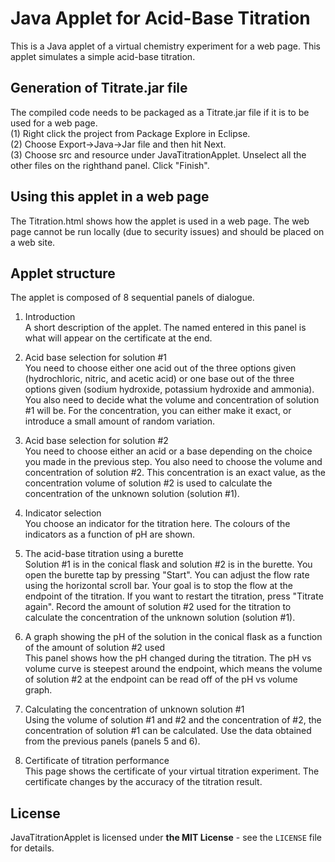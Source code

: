 # Java Applet for Acid-Base Titration
This is a Java applet of a virtual chemistry experiment for a web page. This applet simulates a simple acid-base titration.

## Generation of Titrate.jar file
The compiled code needs to be packaged as a Titrate.jar file if it is to be used for a web page.<br>
(1) Right click the project from Package Explore in Eclipse.<br>
(2) Choose Export->Java->Jar file and then hit Next.<br>
(3) Choose src and resource under JavaTitrationApplet. Unselect all the other files on the righthand panel. Click "Finish".

## Using this applet in a web page
The Titration.html shows how the applet is used in a web page. The web page cannot be run locally (due to security issues) and should be placed on a web site. 

## Applet structure
The applet is composed of 8 sequential panels of dialogue.
1. Introduction<br>
A short description of the applet. The named entered in this panel is what will appear on the certificate at the end.

2. Acid base selection for solution #1<br>
You need to choose either one acid out of the three options given (hydrochloric, nitric, and acetic acid) or one base out of the three options given (sodium hydroxide, potassium hydroxide and ammonia). You also need to decide what the volume and concentration of solution #1 will be. For the concentration, you can either make it exact, or introduce a small amount of random variation.

3. Acid base selection for solution #2<br>
You need to choose either an acid or a base depending on the choice you made in the previous step. You also need to choose the volume and concentration of solution #2. This concentration is an exact value, as the concentration volume of solution #2 is used to calculate the concentration of the unknown solution (solution #1).

4. Indicator selection<br>
You choose an indicator for the titration here. The colours of the indicators as a function of pH are shown.
  
5. The acid-base titration using a burette<br>
Solution #1 is in the conical flask and solution #2 is in the burette. You open the burette tap by pressing "Start". You can adjust the flow rate using the horizontal scroll bar. Your goal is to stop the flow at the endpoint of the titration. If you want to restart the titration, press "Titrate again". Record the amount of solution #2 used for the titration to calculate the concentration of the unknown solution (solution #1).

6. A graph showing the pH of the solution in the conical flask as a function of the amount of solution #2 used<br>
This panel shows how the pH changed during the titration. The pH vs volume curve is steepest around the endpoint, which means the volume of solution #2 at the endpoint can be read off of the pH vs volume graph.

7. Calculating the concentration of unknown solution #1<br>
Using the volume of solution #1 and #2 and the concentration of #2, the concentration of solution #1 can be calculated. Use the data obtained from the previous panels (panels 5 and 6).

8. Certificate of titration performance<br>
This page shows the certificate of your virtual titration experiment. The certificate changes by the accuracy of the titration result.
  
## License
JavaTitrationApplet is licensed under <B>the MIT License</B> - see the `LICENSE` file for details.
